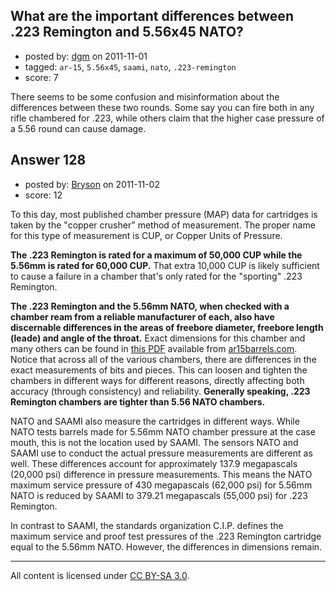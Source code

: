 ## What are the important differences between .223 Remington and 5.56x45 NATO?

- posted by: [dgm](https://stackexchange.com/users/-1/78-dgm) on 2011-11-01
- tagged: `ar-15`, `5.56x45`, `saami`, `nato`, `.223-remington`
- score: 7

There seems to be some confusion and misinformation about the differences between these two rounds. Some say you can fire both in any rifle chambered for .223, while others claim that the higher case pressure of a 5.56 round can cause damage.


## Answer 128

- posted by: [Bryson](https://stackexchange.com/users/-1/32-bryson) on 2011-11-02
- score: 12

To this day, most published chamber pressure (MAP) data for cartridges is taken by the "copper crusher" method of measurement. The proper name for this type of measurement is CUP, or Copper Units of Pressure.

<strong>The .223 Remington is rated for a maximum of 50,000 CUP while the 5.56mm is rated for 60,000 CUP.</strong> That extra 10,000 CUP is likely sufficient to cause a failure in a chamber that's only rated for the "sporting" .223 Remington.

<strong>The .223 Remington and the 5.56mm NATO, when checked with a chamber ream from a reliable manufacturer of each, also have discernable differences in the areas of freebore diameter, freebore length (leade) and angle of the throat.</strong> Exact dimensions for this chamber and many others can be found in <a href="http://www.ar15barrels.com/data/223-556.pdf">this PDF</a> available from <a href="http://www.ar15barrels.com/">ar15barrels.com</a>. Notice that across all of the various chambers, there are differences in the exact measurements of bits and pieces. This can loosen and tighten the chambers in different ways for different reasons, directly affecting both accuracy (through consistency) and reliability. <strong>Generally speaking, .223 Remington chambers are tighter than 5.56 NATO chambers.</strong>

NATO and SAAMI also measure the cartridges in different ways. While NATO tests barrels made for 5.56mm NATO chamber pressure at the case mouth, this is not the location used by SAAMI. The sensors NATO and SAAMI use to conduct the actual pressure measurements are different as well. These differences account for approximately 137.9 megapascals (20,000 psi) difference in pressure measurements. This means the NATO maximum service pressure of 430 megapascals (62,000 psi) for 5.56mm NATO is reduced by SAAMI to 379.21 megapascals (55,000 psi) for .223 Remington.

In contrast to SAAMI, the standards organization C.I.P. defines the maximum service and proof test pressures of the .223 Remington cartridge equal to the 5.56mm NATO. However, the differences in dimensions remain.



---

All content is licensed under [CC BY-SA 3.0](https://creativecommons.org/licenses/by-sa/3.0/).
